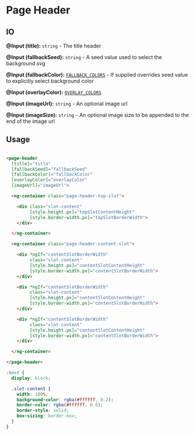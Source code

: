 <!-- THIS IS A GENERATED FILE - DO NOT EDIT -->

<a name="page-header"></a>
# Page Header

<a name="page-header-io"></a>
## IO

**@Input (title):** `string` - The title header

**@Input (fallbackSeed):** `string` - A seed value used to select the background svg

**@Input (fallbackColor):** [`FALLBACK_COLORS`](https://github.com/jamesbrobb/portfolio/blob/main/src/app/components/media/image/fallback/fallback-image.component.ts#L8) - If supplied overrides seed value to explicitly select background color

**@Input (overlayColor):** [`OVERLAY_COLORS`](https://github.com/jamesbrobb/portfolio/blob/main/src/app/components/common/overlay/color/color-overlay.component.ts#L5)

**@Input (imageUrl):** `string` - An optional image url

**@Input (imageSize):** `string` - An optional image size to be appended to the end of the image url

<a name="page-header-usage"></a>
## Usage

```html

<page-header
  [title]="title"
  [fallbackSeed]="fallbackSeed"
  [fallbackColor]="fallbackColor"
  [overlayColor]="overlayColor"
  [imageUrl]="imageUrl">

  <ng-container class="page-header-top-slot">

    <div class="slot-content"
         [style.height.px]="topSlotContentHeight"
         [style.border-width.px]="topSlotBorderWidth">
    </div>

  </ng-container>

  <ng-container class="page-header-content-slot">

    <div *ngIf="contentSlotBorderWidth"
         class="slot-content"
         [style.height.px]="contentSlotContentHeight"
         [style.border-width.px]="contentSlotBorderWidth">
    </div>

    <div *ngIf="contentSlotBorderWidth"
         class="slot-content"
         [style.height.px]="contentSlotContentHeight"
         [style.border-width.px]="contentSlotBorderWidth">
    </div>

    <div *ngIf="contentSlotBorderWidth"
         class="slot-content"
         [style.height.px]="contentSlotContentHeight"
         [style.border-width.px]="contentSlotBorderWidth">
    </div>

  </ng-container>

</page-header>

```

```scss
:host {
  display: block;

  .slot-content {
    width: 100%;
    background-color: rgba(#ffffff, 0.2);
    border-color: rgba(#ffffff, 0.6);
    border-style: solid;
    box-sizing: border-box;
  }
}

```


